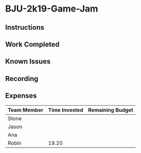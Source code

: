 # BJU-2k19-Game-Jam
## Instructions

## Work Completed

## Known Issues

## Recording

## Expenses
|Team Member|Time Invested|Remaining Budget|
|-----------|-------------|----------------|
|Stone|
|Jason|
|Ana|
|Robin|19.20||
